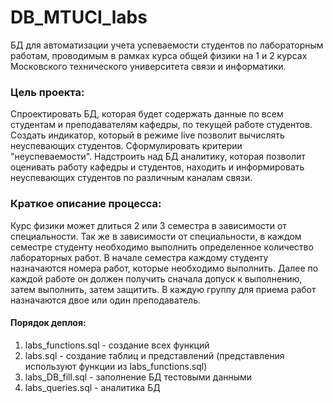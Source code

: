 # DB_MTUCI_labs
БД для автоматизации учета успеваемости студентов по лабораторным работам, проводимым в рамках курса общей физики на 1 и 2 курсах Московского технического университета связи и информатики.

### Цель проекта:
Спроектировать БД, которая будет содержать данные по всем студентам и преподавателям кафедры, по текущей работе студентов. Создать индикатор, который в режиме live позволит вычислять неуспевающих студентов. Сформулировать критерии "неуспеваемости". Надстроить над БД аналитику, которая позволит оценивать работу кафедры и студентов, находить и информировать неуспевающих студентов по различным каналам связи.

### Краткое описание процесса:
Курс физики может длиться 2 или 3 семестра в зависимости от специальности. Так же в зависимости от специальности, в каждом семестре студенту необходимо выполнить определенное количество лабораторных работ. В начале семестра каждому студенту назначаются номера работ, которые необходимо выполнить. Далее по каждой работе он должен получить сначала допуск к выполнению, затем выполнить, затем защитить. В каждую группу для приема работ назначаются двое или один преподаватель.

#### Порядок деплоя:
1) labs_functions.sql - создание всех функций
2) labs.sql - создание таблиц и представлений (представления используют функции из labs_functions.sql)
3) labs_DB_fill.sql - заполнение БД тестовыми данными
4) labs_queries.sql - аналитика БД
